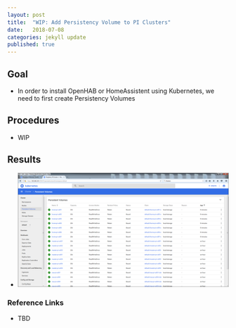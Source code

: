 ```yaml
---
layout: post
title:  "WIP: Add Persistency Volume to PI Clusters"
date:   2018-07-08
categories: jekyll update
published: true
---
```


## Goal

- In order to install OpenHAB or HomeAssistent using Kubernetes, we need to first create Persistency Volumes

## Procedures

- WIP

## Results

- ![](/images/kubernetes/cluster2_volumes.png)

### Reference Links

- TBD

